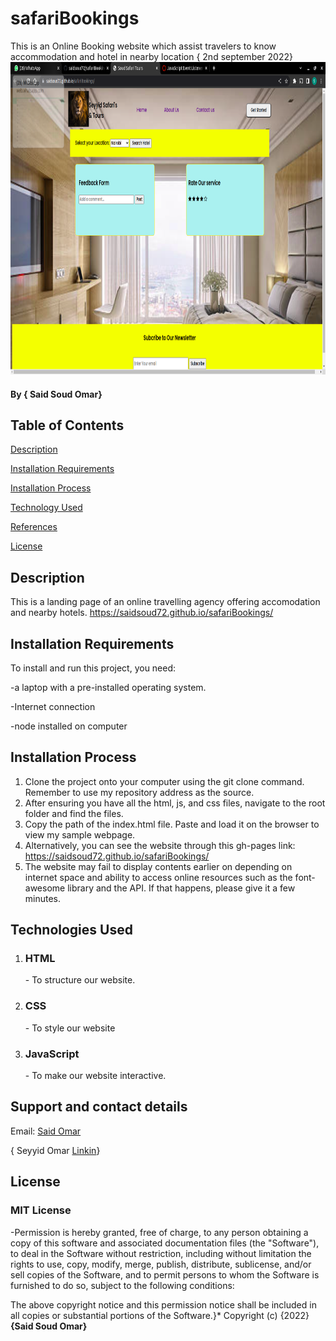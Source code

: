 # safariBookings 
This is an Online Booking website which assist travelers to know accommodation and hotel in nearby location { 2nd september 2022}
<img src="./assets/Screenshot from 2022-09-07 12-09-28.png" alt="website" height="500px" width="750px">
#### By **{ Said Soud Omar}**


## **Table of Contents**
[Description](#description)


[Installation Requirements](#installationrequirements)


[Installation Process](#installationprocess)


[Technology Used](#technologyused)


[References](#references)


[License](#license)

## Description
This is a landing page of an online travelling agency offering accomodation and nearby hotels.
https://saidsoud72.github.io/safariBookings/

## **Installation Requirements**
To install and run this project, you need:

-a laptop with a pre-installed operating system.

-Internet connection

-node installed on computer

## **Installation Process**
1. Clone the project onto your computer using the git clone command. Remember to use my repository address as the source. 
2. After ensuring you have all the html, js, and css files, navigate to the root folder and find the files. 
3. Copy the path of the index.html file. Paste and load it on the browser to view my sample webpage. 
4. Alternatively, you can see the website through this gh-pages link: https://saidsoud72.github.io/safariBookings/
5. The website may fail to display contents earlier on depending on internet space and ability to access online resources such as the font-awesome library and the API. If that happens, please give it a few minutes.

## Technologies Used
<ol>
    <li> <h3>HTML</h3>- To structure our website. </li>
    <li> <h3>CSS</h3>- To style our website </li>
    <li> <h3>JavaScript</h3>- To make our website interactive.</li>
 </ol>
 
## Support and contact details
Email: [Said Omar](Said.Omar@student.moringaschool.com)

{ Seyyid Omar <a href="https://www.linkedin.com/in/soud-omar-0b391bb7?lipi=urn%3Ali%3Apage%3Ad_flagship3_profile_view_base_contact_details%3B2wnmKif%2BR0ycIHQomfPwsQ%3D%3D">Linkin</a>}

## License
<h3>MIT License</h3>-Permission is hereby granted, free of charge, to any person obtaining a copy of this software and associated documentation files (the "Software"), to deal in the Software without restriction, including without limitation the rights to use, copy, modify, merge, publish, distribute, sublicense, and/or sell copies of the Software, and to permit persons to whom the Software is furnished to do so, subject to the following conditions:

The above copyright notice and this permission notice shall be included in all copies or substantial portions of the Software.}*
Copyright (c) {2022} **{Said Soud Omar}**